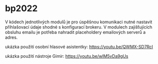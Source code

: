 # bp2022
V kódech jednotlivých modulů je pro úspěšnou komunikaci nutné nastavit přihlašovací údaje shodné s konfigurací brokeru. 
V modulech zajišťujících obsluhu emailu je potřeba nahradit placeholdery emailových serverů a adres. 

ukázka použití osobní hlasové asistentky: https://youtu.be/QWMX-SD7RcI

ukázka použití nástroje Gimir: https://youtu.be/wlM5vDa9gUs
